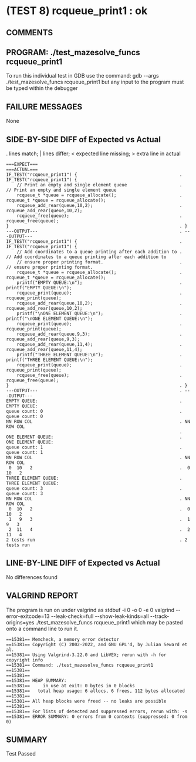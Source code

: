 (TEST 8) rcqueue_print1 : ok
============================

COMMENTS
--------


PROGRAM: ./test_mazesolve_funcs rcqueue_print1
----------------------------------------------
To run this individual test in GDB use the command:
  gdb --args ./test_mazesolve_funcs rcqueue_print1
but any input to the program must be typed within the debugger

FAILURE MESSAGES
----------------
None

SIDE-BY-SIDE DIFF of Expected vs Actual
---------------------------------------
. lines match; | lines differ; < expected line missing; > extra line in actual

```sdiff
===EXPECT===                                                        ===ACTUAL===
IF_TEST("rcqueue_print1") {                                       . IF_TEST("rcqueue_print1") {
    // Print an empty and single element queue                    .     // Print an empty and single element queue
    rcqueue_t *queue = rcqueue_allocate();                        .     rcqueue_t *queue = rcqueue_allocate();
    rcqueue_add_rear(queue,10,2);                                 .     rcqueue_add_rear(queue,10,2);
    rcqueue_free(queue);                                          .     rcqueue_free(queue);
}                                                                 . }
---OUTPUT---                                                      . ---OUTPUT---
IF_TEST("rcqueue_print1") {                                       . IF_TEST("rcqueue_print1") {
    // Add coordinates to a queue printing after each addition to .     // Add coordinates to a queue printing after each addition to
    // ensure proper printing format.                             .     // ensure proper printing format.
    rcqueue_t *queue = rcqueue_allocate();                        .     rcqueue_t *queue = rcqueue_allocate();
    printf("EMPTY QUEUE:\n");                                     .     printf("EMPTY QUEUE:\n");
    rcqueue_print(queue);                                         .     rcqueue_print(queue);
    rcqueue_add_rear(queue,10,2);                                 .     rcqueue_add_rear(queue,10,2);
    printf("\nONE ELEMENT QUEUE:\n");                             .     printf("\nONE ELEMENT QUEUE:\n");
    rcqueue_print(queue);                                         .     rcqueue_print(queue);
    rcqueue_add_rear(queue,9,3);                                  .     rcqueue_add_rear(queue,9,3);
    rcqueue_add_rear(queue,11,4);                                 .     rcqueue_add_rear(queue,11,4);
    printf("THREE ELEMENT QUEUE:\n");                             .     printf("THREE ELEMENT QUEUE:\n");
    rcqueue_print(queue);                                         .     rcqueue_print(queue);
    rcqueue_free(queue);                                          .     rcqueue_free(queue);
}                                                                 . }
---OUTPUT---                                                      . ---OUTPUT---
EMPTY QUEUE:                                                      . EMPTY QUEUE:
queue count: 0                                                    . queue count: 0
NN ROW COL                                                        . NN ROW COL
                                                                  . 
ONE ELEMENT QUEUE:                                                . ONE ELEMENT QUEUE:
queue count: 1                                                    . queue count: 1
NN ROW COL                                                        . NN ROW COL
 0  10   2                                                        .  0  10   2
THREE ELEMENT QUEUE:                                              . THREE ELEMENT QUEUE:
queue count: 3                                                    . queue count: 3
NN ROW COL                                                        . NN ROW COL
 0  10   2                                                        .  0  10   2
 1   9   3                                                        .  1   9   3
 2  11   4                                                        .  2  11   4
2 tests run                                                       . 2 tests run

```

LINE-BY-LINE DIFF of Expected vs Actual
---------------------------------------
No differences found

VALGRIND REPORT
---------------
The program is run on under valgrind as
  stdbuf -i 0 -o 0 -e 0 valgrind --error-exitcode=13 --leak-check=full --show-leak-kinds=all --track-origins=yes ./test_mazesolve_funcs rcqueue_print1
which may be pasted onto a command line to run it.

```
==15381== Memcheck, a memory error detector
==15381== Copyright (C) 2002-2022, and GNU GPL'd, by Julian Seward et al.
==15381== Using Valgrind-3.22.0 and LibVEX; rerun with -h for copyright info
==15381== Command: ./test_mazesolve_funcs rcqueue_print1
==15381== 
==15381== 
==15381== HEAP SUMMARY:
==15381==     in use at exit: 0 bytes in 0 blocks
==15381==   total heap usage: 6 allocs, 6 frees, 112 bytes allocated
==15381== 
==15381== All heap blocks were freed -- no leaks are possible
==15381== 
==15381== For lists of detected and suppressed errors, rerun with: -s
==15381== ERROR SUMMARY: 0 errors from 0 contexts (suppressed: 0 from 0)
```

SUMMARY
-------
Test Passed
